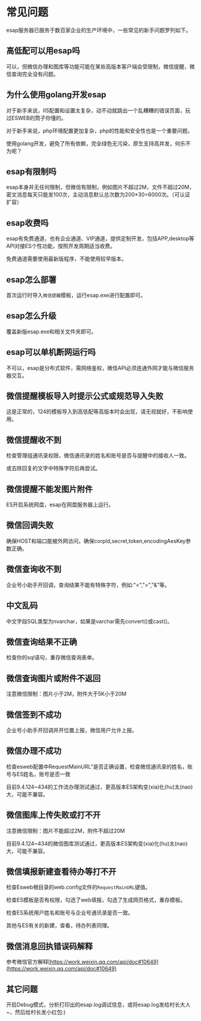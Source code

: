 # 常见问题
esap服务器已服务于数百家企业的生产环境中，一些常见的新手问题罗列如下。

## 高低配可以用esap吗
可以，但微信办理和图库等功能可能在某些高版本客户端会受限制，微信提醒，微信查询完全没有问题。

## 为什么使用golang开发esap
对于新手来说，IIS配置和设置太复杂，动不动就跳出一个乱糟糟的错误页面，玩过ESWEB的筒子你懂的。

对于新手来说，php环境配置更加复杂，php的性能和安全性也是一个重要问题。

使用golang开发，避免了所有依赖，完全绿色无污染，原生支持高并发，何乐不为呢？

## esap有限制吗
esap本身并无任何限制，但微信有限制，例如图片不超过2M，文件不超过20M，密文消息每天只能发100次，主动消息默认总次数为200*30=6000次。（可认证扩容）

## esap收费吗
esap有免费通道，也有企业通道、VIP通道，提供定制开发，包括APP,desktop等API对接ES个性功能，按照开发周期适当收费。

免费通道需要使用最新版程序，不能使用较早版本。

## esap怎么部署
首次运行时导入`微信提醒`模板，运行esap.exe进行配置即可。

## esap怎么升级
覆盖新版esap.exe和相关文件夹即可。

## esap可以单机断网运行吗
不可以，esap是分布式软件，需网络鉴权，微信API必须连通外网才能与微信服务器交互。

## 微信提醒模板导入时提示公式或规范导入失败
这是正常的，124的模板导入到高低配等高版本时会出现，请无视就好，不影响使用。

## 微信提醒收不到
检查管理组通讯录权限，微信通讯录的姓名和账号是否与提醒中的接收人一致。

或去除回复的文字中特殊字符后再尝试。

## 微信提醒不能发图片附件
ES开启系统网盘，esap在网盘服务器上运行。

## 微信回调失败
确保HOST和端口能被外网访问，确保corpId,secret,token,encodingAesKey参数正确。

## 微信查询收不到
企业号小助手开回调，查询结果不能有特殊字符，例如:"<",">","&"等。

## 中文乱码
中文字段SQL类型为nvarchar，如果是varchar需先convert()或cast()。

## 微信查询结果不正确
检查你的sql语句，重存微信查询表单。

## 微信查询图片或附件不返回
注意微信限制：图片小于2M，附件大于5K小于20M

## 微信签到不成功
企业号小助手开回调并开位置上报，微信用户允许上报。

## 微信办理不成功
检查esweb配置中RequestMainURL"是否正确设置，检查微信通讯录的姓名，账号与ES姓名，账号是否一致

目前9.4.124~434的工作流办理测试通过，更高版本ES架构变(xia)化(hu)太(nao)大，可能不兼容。

## 微信图库上传失败或打不开
注意微信限制：图片不能超过2M，附件不超过20M

目前9.4.124~434的微信图库测试通过，更高版本ES架构变(xia)化(hu)太(nao)大，可能不兼容。

## 微信填报新建查看待办等打不开
检查Esweb根目录的web.config文件的`RequestMainURL`键值。

检查ES模板是否有权限，勾选了web填报，勾选了生成网页格式，重存模板。

检查ES系统用户姓名和账号与企业号通讯录是否一致。

其他与ES有关的新建，查看，待办列表同理。

## 微信消息回执错误码解释
参考微信官方解释[https://work.weixin.qq.com/api/doc#10649](https://work.weixin.qq.com/api/doc#10649)

## 其它问题
开启Debug模式，分析打印出的esap.log调试信息，或将esap.log发给村长大人~，然后给村长发小红包:)

